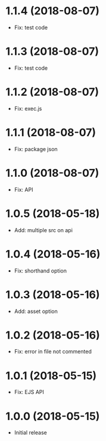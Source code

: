 # 1.1.4 (2018-08-07)

-   Fix: test code

# 1.1.3 (2018-08-07)

-   Fix: test code

# 1.1.2 (2018-08-07)

-   Fix: exec.js

# 1.1.1 (2018-08-07)

-   Fix: package json

# 1.1.0 (2018-08-07)

-   Fix: API

# 1.0.5 (2018-05-18)

-   Add: multiple src on api

# 1.0.4 (2018-05-16)

-   Fix: shorthand option

# 1.0.3 (2018-05-16)

-   Add: asset option

# 1.0.2 (2018-05-16)

-   Fix: error in file not commented

# 1.0.1 (2018-05-15)

-   Fix: EJS API

# 1.0.0 (2018-05-15)

-   Initial release

